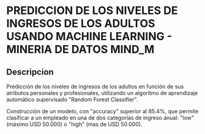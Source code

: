 # PREDICCION DE LOS NIVELES DE INGRESOS DE LOS ADULTOS USANDO MACHINE LEARNING - MINERIA DE DATOS MIND_M

## Descripcion

Predicción de los niveles de ingresos de los adultos en función de sus atributos personales y profesionales, utilizando un algoritmo de aprendizaje automático supervisado "Random Forest Classifier".

Construcción de un modelo, con "accuracy" superior al 85.4%, que permite clasificar a un empleado en una de dos categorías de ingreso anual: "low" (máximo USD 50.000) o "high" (mas de USD 50.000).
